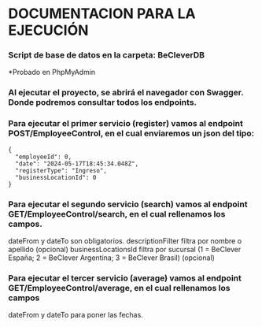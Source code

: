 # DOCUMENTACION PARA LA EJECUCIÓN

### Script de base de datos en la carpeta: BeCleverDB
*Probado en PhpMyAdmin

### Al ejecutar el proyecto, se abrirá el navegador con Swagger. Donde podremos consultar todos los endpoints.

### Para ejecutar el primer servicio (register) vamos al endpoint POST/EmployeeControl, en el cual enviaremos un json del tipo:

```
{
  "employeeId": 0,
  "date": "2024-05-17T18:45:34.048Z",
  "registerType": "Ingreso",
  "businessLocationId": 0
}
``` 

### Para ejecutar el segundo servicio (search) vamos al endpoint GET/EmployeeControl/search, en el cual rellenamos los campos.
  dateFrom y dateTo son obligatorios. 
  descriptionFilter filtra por nombre o apellido (opcional)
  businessLocationsId filtra por sucursal (1 = BeClever España; 2 = BeClever Argentina; 3 = BeClever Brasil) (opcional)


### Para ejecutar el tercer servicio (average) vamos al endpoint GET/EmployeeControl/average, en el cual rellenamos los campos
  dateFrom y dateTo para poner las fechas.






